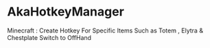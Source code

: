 # AkaHotkeyManager
Minecraft : Create Hotkey For Specific Items Such as Totem , Elytra &amp; Chestplate Switch to OffHand
